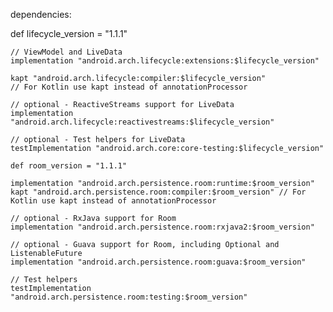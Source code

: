 dependencies: 

 def lifecycle_version = "1.1.1"

    // ViewModel and LiveData
    implementation "android.arch.lifecycle:extensions:$lifecycle_version"

    kapt "android.arch.lifecycle:compiler:$lifecycle_version"
    // For Kotlin use kapt instead of annotationProcessor

    // optional - ReactiveStreams support for LiveData
    implementation "android.arch.lifecycle:reactivestreams:$lifecycle_version"

    // optional - Test helpers for LiveData
    testImplementation "android.arch.core:core-testing:$lifecycle_version"

    def room_version = "1.1.1"

    implementation "android.arch.persistence.room:runtime:$room_version"
    kapt "android.arch.persistence.room:compiler:$room_version" // For Kotlin use kapt instead of annotationProcessor

    // optional - RxJava support for Room
    implementation "android.arch.persistence.room:rxjava2:$room_version"

    // optional - Guava support for Room, including Optional and ListenableFuture
    implementation "android.arch.persistence.room:guava:$room_version"

    // Test helpers
    testImplementation "android.arch.persistence.room:testing:$room_version"
